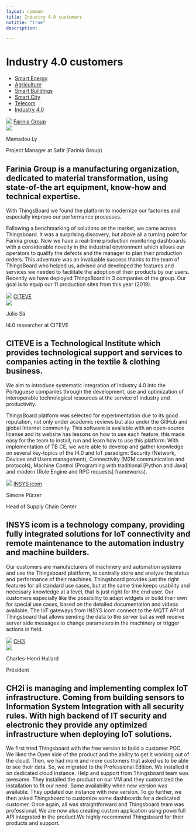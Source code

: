 ```yaml
---
layout: common
title: Industry 4.0 customers
notitle: "true"
description:

---
```


<h1 class="mainTitle industry-4">Industry 4.0 customers</h1>

<nav class="customers-nav">
    <ul>
        <li>
            <a href="/industries/smart-energy/">Smart Energy</a>
        </li>
        <li>
            <a href="/industries/agriculture/">Agriculture</a>
        </li>
        <li>
            <a href="/industries/smart-buildings/">Smart Buildings</a>
        </li>
        <li>
            <a href="/industries/smart-city/">Smart City</a>
        </li>
        <li>
            <a href="/industries/telecom/">Telecom</a>
        </li>
        <li>
            <a href="/industries/industry40/" class="active">Industry 4.0</a>
        </li>
    </ul>
</nav>

<div class="customer-block">
    <div class="customer-company">
        <img class="customer-logo" src="/images/customers/Farinia.png">
        <a class="outlink" href="https://www.farinia.com/" alt="Farinia Group"> Farinia Group </a>
    </div>
    <div class="customer-content">
        <div class="person-container">
            <img class="person-logo" src="/images/customers/Mamadou.png"/>
            <div class="person-title">
                <p class="person-name"> Mamadou Ly </p>
                <p class="person-position"> Project Manager at Safir (Farinia Group) </p>
            </div>
        </div>
        <h2>
            Farinia Group is a manufacturing organization, dedicated to material transformation, using state-of-the art equipment, know-how and technical expertise.
        </h2>
        <p>
            With ThingsBoard we found the platform to modernize our factories and especially improve our performance processes.
        </p>
        <p>
            Following a benchmarking of solutions on the market, we came across Thingsboard. It was a surprising discovery, but above all a turning point for Farinia group. Now we have a real-time production monitoring dashboards with a considerable novelty in the industrial environment which allows our operators to qualify the defects and the manager to plan their production orders. This adventure was an invaluable success thanks to the team of ThingsBoard who helped us, advised and developed the features and services we needed to facilitate the adoption of their products by our users. Recently we have deployed ThingsBoard in 3 companies of the group. Our goal is to equip our 11 production sites from this year (2019).
        </p>
    </div>
</div>

<div class="customer-block">
    <div class="customer-company">
        <img class="customer-logo" src="/images/customers/citeve.png">
        <a class="outlink" href="https://www.citeve.pt/" alt="CITEVE"> CITEVE </a>
    </div>
    <div class="customer-content">
        <div class="person-container">
            <img class="person-logo" src="/images/customers/julio.jpg"/>
            <div class="person-title">
                <p class="person-name"> Júlio Sá </p>
                <p class="person-position"> I4.0 researcher at CITEVE </p>
            </div>
        </div>
        <h2>
            CITEVE is a Technological Institute which provides technological support and services to companies acting in the textile & clothing business.
        </h2>
        <p>
            We aim to introduce systematic integration of Industry 4.0 into the Portuguese companies through the development, use and optimization of interoperable technological resources at the service of industry and productivity.
        </p>
        <p>
            ThingsBoard platform was selected for experimentation due to its good reputation, not only under academic reviews but also under the GitHub and global Internet community. This software is available with an open-source license and its website has lessons on how to use each feature, this made easy for the team to install, run and learn how to use this platform. With implementation of TB CE, we were able to develop and gather knowledge on several key-topics of the I4.0 and IoT paradigm: Security (Network, Devices and Users management), Connectivity (M2M communication and protocols), Machine Control (Programing with traditional [Python and Java] and modern [Rule Engine and RPC requests] frameworks).
        </p>
    </div>
</div>

<div class="customer-block">
    <div class="customer-company">
        <img class="customer-logo" src="/images/customers/insystec.jpg">
        <a class="outlink" href="https://www.insys-tec.de/" alt="INSYS icom"> INSYS icom </a>
    </div>
    <div class="customer-content">
        <div class="person-container">
            <div class="person-title">
                <p class="person-name"> Simone Pürzer </p>
                <p class="person-position"> Head of Supply Chain Center </p>
            </div>
        </div>
        <h2>
            INSYS icom is a technology company, providing fully integrated solutions for IoT connectivity and remote maintenance to the automation industry and machine builders.
        </h2>
        <p>
            Our customers are manufacturers of machinery and automation systems and use the Thingsboard plattform, to centrally store and analyze the status and performance of their machines. Thingsboard provides just the right features for all standard use cases, but at the same time keeps usability and necessary knowledge at a level, that is just right for the end user. Our customers especially like the possibility to adapt widgets or build their own for special use cases, based on the detailed documentation and videos available. The IoT gateways from INSYS icom connect to the MQTT API of Thingsboard that allows sending the data to the server but as well receive server side messages to change parameters in the machinery or trigger actions in field.
        </p>
    </div>
</div>

<div class="customer-block">
    <div class="customer-company">
        <img class="customer-logo" src="/images/customers/ch2i.jpg">
        <a class="outlink" href="https://ch2i.eu/" alt="CH2i"> CH2i </a>
    </div>
    <div class="customer-content">
        <div class="person-container">
            <img class="person-logo" src="/images/customers/charles-henri.jpg"/>
            <div class="person-title">
                <p class="person-name"> Charles-Henri Hallard </p>
                <p class="person-position"> Président </p>
            </div>
        </div>
        <h2>
            CH2i is managing and implementing complex IoT infrastructure. Coming from building sensors to Information System Integration with all security rules. With high backend of IT security and electronic they provide any optimized infrastructure when deploying IoT solutions.
        </h2>
        <p>
            We first tried Thingsboard with the free version to build a customer POC. We liked the Open side of the product and the ability to get it working out of the cloud. Then, we had more and more customers that asked us to be able to see their data. So, we migrated to the Professional Edition. We installed it on dedicated cloud instance. Help and support from Thingsboard team was awesome. They installed the product on our VM and they customized the installation to fit our need. Same availability when new version was available. They updated our instance with new version. To go further, we then asked Thingsboard to customize some dashboards for a dedicated customer. Once again, all was straightforward and Thingsboard team was professional. We are now also creating custom application using powerfull API integrated in the product.We highly recommend Thingsboard for their products and support.
        </p>
    </div>
</div>